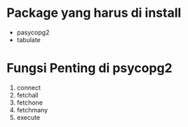 # Package yang harus di install
- pasycopg2
- tabulate

# Fungsi Penting di psycopg2
1. connect
2. fetchall
3. fetchone
4. fetchmany
5. execute